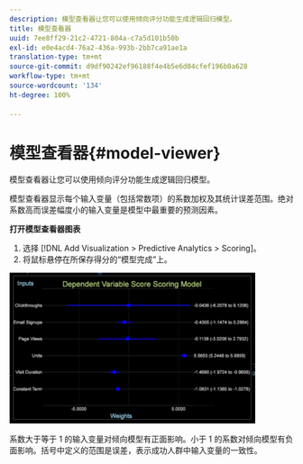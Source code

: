 ```yaml
---
description: 模型查看器让您可以使用倾向评分功能生成逻辑回归模型。
title: 模型查看器
uuid: 7ee8ff29-21c2-4721-804a-c7a5d101b50b
exl-id: e0e4acd4-76a2-436a-993b-2bb7ca91ae1a
translation-type: tm+mt
source-git-commit: d9df90242ef96188f4e4b5e6d04cfef196b0a628
workflow-type: tm+mt
source-wordcount: '134'
ht-degree: 100%

---
```


# 模型查看器{#model-viewer}

模型查看器让您可以使用倾向评分功能生成逻辑回归模型。

模型查看器显示每个输入变量（包括常数项）的系数加权及其统计误差范围。绝对系数高而误差幅度小的输入变量是模型中最重要的预测因素。

**打开模型查看器图表**

1. 选择 [!DNL Add Visualization > Predictive Analytics > Scoring]。
1. 将鼠标悬停在所保存得分的“模型完成”上。

![](assets/propensity_model_viewer.png)

系数大于等于 1 的输入变量对倾向模型有正面影响。小于 1 的系数对倾向模型有负面影响。括号中定义的范围是误差，表示成功人群中输入变量的一致性。
